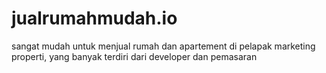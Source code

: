# jualrumahmudah.io
sangat mudah untuk menjual rumah dan apartement di pelapak marketing properti, yang banyak terdiri dari developer dan pemasaran
